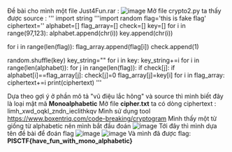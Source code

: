 Đề bài cho mình một file Just4Fun.rar :
![image](https://user-images.githubusercontent.com/101586892/218304582-86f210f3-be30-426f-adcc-40b8b073bc2e.png)
Mở file crypto2.py ta thấy được source :
'''
import string
'''import random
flag='this is fake flag'
ciphertext=''
alphabet=[]
flag_array=[]
check=[]
key=[]
for i in range(97,123):
    alphabet.append(chr(i))
    key.append(chr(i))

for i in range(len(flag)):
    flag_array.append(flag[i])
    check.append(1)

random.shuffle(key)
key_string=""
for i in key:
    key_string+=i
for i in range(len(alphabet)):
    for j in range(len(flag)):
        if check[j]:
            if alphabet[i]==flag_array[j]:
                check[j]=0
                flag_array[j]=key[i]
for i in flag_array:
    ciphertext+=i
print(ciphertext)
'''

Dựa theo gợi ý ở phần mô tả "vũ điệu lắc hông" và source thì mình biết đây là loại mật mã **Monoalphabetic**
Mở file **cipher.txt** ta có dòng ciphertext : limh_xwd_oqkl_zndn_ieclithkqv
Mình sử dụng tool https://www.boxentriq.com/code-breaking/cryptogram 
Mình thấy một từ giống từ alphabetic nên mình bắt đầu đoán 
![image](https://user-images.githubusercontent.com/101586892/218304976-8396aa6c-7bf3-4b9c-b6a4-42ea8af050ce.png)
Tới đây thì mình dựa tên đề bài để đoán flag 
![image](https://user-images.githubusercontent.com/101586892/218305065-11ccf27e-3442-4827-be14-27876686507c.png)
![image](https://user-images.githubusercontent.com/101586892/218305093-cea36aa5-609b-4ce2-b8cb-e6d8550c4924.png)
Và mình đã được flag: 
**PISCTF{have_fun_with_mono_alphabetic}**

